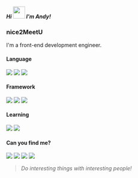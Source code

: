 ##### Hi <img src="https://media.giphy.com/media/hvRJCLFzcasrR4ia7z/giphy.gif" width="32"> I'm Andy! 

### nice2MeetU

I'm a front-end development engineer.

#### Language

[![](https://img.shields.io/badge/-JavaScript-F7DF1E?style=flat-square&logo=javascript&logoColor=000000)](https://www.ecma-international.org/)
[![](https://img.shields.io/badge/-TypeScript-3178C6?style=flat-square&logo=typescript&logoColor=white)](https://www.typescriptlang.org/)
[![](https://img.shields.io/badge/-Dart-0175C2?style=flat-square&logo=dart&logoColor=ffffff)](https://dart.dev/)

#### Framework

[![](https://img.shields.io/badge/-React-61DAFB?style=flat-square&logo=react&logoColor=000000)](https://reactjs.org/)
[![](https://img.shields.io/badge/-Vue.js-4fc08d?style=flat-square&logo=vue.js&logoColor=ffffff)](https://vuejs.org/)
[![](https://img.shields.io/badge/-Flutter-1389FD?style=flat-square&logo=Flutter&logoColor=ffffff)](https://flutter.dev/)


#### Learning
[![](https://img.shields.io/badge/-Golang-00ADD8?style=flat-square&logo=go&logoColor=ffffff)](https://go.dev/)
[![](https://img.shields.io/badge/-Swift-F05138?style=flat-square&logo=swift&logoColor=ffffff)](https://go.dev/)


#### Can you find me?
[![](https://img.shields.io/badge/-@imwuxi-1DA1F2?style=flat-square&labelColor=1ca0f1&logo=twitter&logoColor=white)](https://twitter.com/imwuxi)
[![](https://img.shields.io/badge/-t.me/liwuxi-26A5E4?style=flat-square&logo=Telegram&logoColor=ffffff)](https://t.me/liwuxi)
[![](https://img.shields.io/badge/-im@xiwu.li-EA4335?style=flat-square&logo=gmail&logoColor=white&labelColor=#EA4335)](mailto:im@xiwu.li)
[![](https://img.shields.io/badge/-https://blog.xiwu.li-0E83CD?style=flat-square&logo=hexo&logoColor=ffffff)](https://blog.xiwu.li)

> <i>Do interesting things with interesting people!</i>
